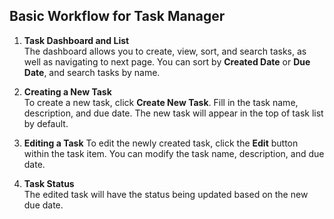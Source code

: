 ## Basic Workflow for Task Manager

1. **Task Dashboard and List**  
   The dashboard allows you to create, view, sort, and search tasks, as well as navigating to next page. You can sort by **Created Date** or **Due Date**, and search tasks by name.

2. **Creating a New Task**  
   To create a new task, click **Create New Task**. Fill in the task name, description, and due date. The new task will appear in the top of task list by default.

3. **Editing a Task**
   To edit the newly created task, click the **Edit** button within the task item. You can modify the task name, description, and due date.

4. **Task Status**  
   The edited task will have the status being updated based on the new due date.
